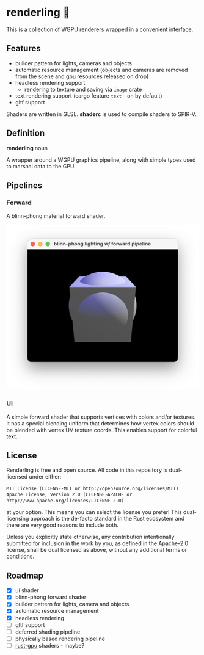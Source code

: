 # renderling 🍖
This is a collection of WGPU renderers wrapped in a convenient interface.

## Features

* builder pattern for lights, cameras and objects
* automatic resource management (objects and cameras are removed from the scene and gpu resources released on drop)
* headless rendering support
  - rendering to texture and saving via `image` crate
* text rendering support (cargo feature `text` - on by default)
* gltf support

Shaders are written in GLSL. **shaderc** is used to compile shaders to SPIR-V.

## Definition
**renderling** noun

A wrapper around a WGPU graphics pipeline, along with simple types used to marshal data to the GPU.

## Pipelines

### Forward
A blinn-phong material forward shader.

![renderling forward shader pipeline](https://raw.githubusercontent.com/schell/renderling/main/img/forward.png "renderling forward pipeline")

### UI
A simple forward shader that supports vertices with colors and/or textures. It has a special
blending uniform that determines how vertex colors should be blended with vertex UV texture
coords. This enables support for colorful text.

## License
Renderling is free and open source. All code in this repository is dual-licensed under either:

    MIT License (LICENSE-MIT or http://opensource.org/licenses/MIT)
    Apache License, Version 2.0 (LICENSE-APACHE or http://www.apache.org/licenses/LICENSE-2.0)

at your option. This means you can select the license you prefer! This dual-licensing approach
is the de-facto standard in the Rust ecosystem and there are very good reasons to include both.

Unless you explicitly state otherwise, any contribution intentionally submitted for inclusion
in the work by you, as defined in the Apache-2.0 license, shall be dual licensed as above,
without any additional terms or conditions.

## Roadmap

- [x] ui shader
- [x] blinn-phong forward shader
- [x] builder pattern for lights, camera and objects
- [x] automatic resource management
- [x] headless rendering
- [ ] gltf support
- [ ] deferred shading pipeline
- [ ] physically based rendering pipeline
- [ ] [rust-gpu](https://github.com/EmbarkStudios/rust-gpu) shaders - maybe?

